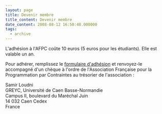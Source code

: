 ```yaml
---
layout: page
title: Devenir membre
title_content: Devenir membre
date_content: 2008-08-12 16:50:48.000000
tags:
  - archive
---
```

L'adhésion à l'AFPC coûte 10 euros (5 euros pour les étudiants). Elle est
valable un an.



Pour adhérer, remplissez le [formulaire d'adhésion](stockage/adhesion.pdf) et
renvoyez-le accompagné d'un chèque à l'ordre de l'Association Française pour
la Programmation par Contraintes au trésorier de l'association :





Samir Loudni  
GREYC, Université de Caen Basse-Normandie  
Campus II, boulevard du Maréchal Juin  
14 032 Caen Cedex  
France

